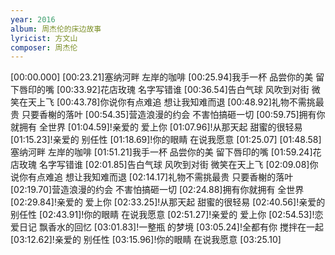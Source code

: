 ```yaml
---
year: 2016
album: 周杰伦的床边故事
lyricist: 方文山
composer: 周杰伦
---
```

[00:00.000]
[00:23.21]塞纳河畔 左岸的咖啡
[00:25.94]我手一杯 品尝你的美 留下唇印的嘴
[00:33.92]花店玫瑰 名字写错谁
[00:36.54]告白气球 风吹到对街 微笑在天上飞
[00:43.78]你说你有点难追 想让我知难而退
[00:48.92]礼物不需挑最贵 只要香榭的落叶
[00:54.35]营造浪漫的约会 不害怕搞砸一切
[00:59.75]拥有你就拥有 全世界
[01:04.59]!亲爱的 爱上你
[01:07.96]!从那天起 甜蜜的很轻易
[01:15.23]!亲爱的 别任性
[01:18.69]!你的眼睛 在说我愿意
[01:25.07]
[01:48.58]塞纳河畔 左岸的咖啡
[01:51.21]我手一杯 品尝你的美 留下唇印的嘴
[01:59.24]花店玫瑰 名字写错谁
[02:01.85]告白气球 风吹到对街 微笑在天上飞
[02:09.08]你说你有点难追 想让我知难而退
[02:14.17]礼物不需挑最贵 只要香榭的落叶
[02:19.70]营造浪漫的约会 不害怕搞砸一切
[02:24.88]拥有你就拥有 全世界
[02:29.84]!亲爱的 爱上你
[02:33.25]!从那天起 甜蜜的很轻易
[02:40.56]!亲爱的 别任性
[02:43.91]!你的眼睛 在说我愿意
[02:51.27]!亲爱的 爱上你
[02:54.53]!恋爱日记 飘香水的回忆
[03:01.83]!一整瓶 的梦境
[03:05.24]!全都有你 搅拌在一起
[03:12.62]!亲爱的 别任性
[03:15.96]!你的眼睛 在说我愿意
[03:25.10]